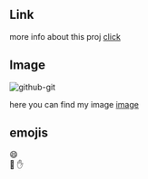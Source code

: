 ## Link
more info about this proj [click](https://google.com)


## Image
![github-git](die-kathedrale-gelegen-timisoara-sehr-alt-aber-sehr-schön-96283571.jpg)

here you can find my image [image](die-kathedrale-gelegen-timisoara-sehr-alt-aber-sehr-schön-96283571.jpg)

## emojis
:smile:  
:book:
:hand:

